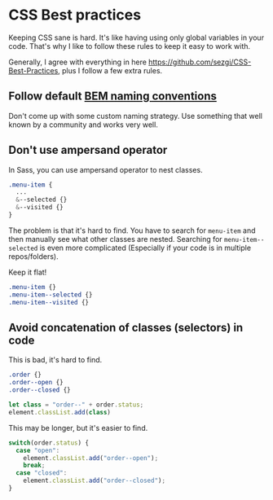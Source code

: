 # CSS Best practices

Keeping CSS sane is hard. It's like having using only global variables in your code. That's why I like to follow these rules to keep it easy to work with.

Generally, I agree with everything in here https://github.com/sezgi/CSS-Best-Practices, plus I follow a few extra rules.

## Follow default [BEM naming conventions](https://en.bem.info/methodology/naming-convention)

Don't come up with some custom naming strategy. Use something that well known by a community and works very well.

## Don't use ampersand operator

In Sass, you can use ampersand operator to nest classes. 

```scss
.menu-item {
  ...
  &--selected {}
  &--visited {}
}
```

The problem is that it's hard to find. You have to search for `menu-item` and then manually see what other classes are nested. Searching for `menu-item--selected` is even more complicated (Especially if your code is in multiple repos/folders).

Keep it flat!

```scss
.menu-item {}
.menu-item--selected {}
.menu-item--visited {}
```

## Avoid concatenation of classes (selectors) in code

This is bad, it's hard to find.

```scss
.order {}
.order--open {}
.order--closed {}
```

```js
let class = "order--" + order.status;
element.classList.add(class)
```

This may be longer, but it's easier to find.

```js
switch(order.status) {
  case "open":
    element.classList.add("order--open");
    break;
  case "closed":
    element.classList.add("order--closed");
}
```
